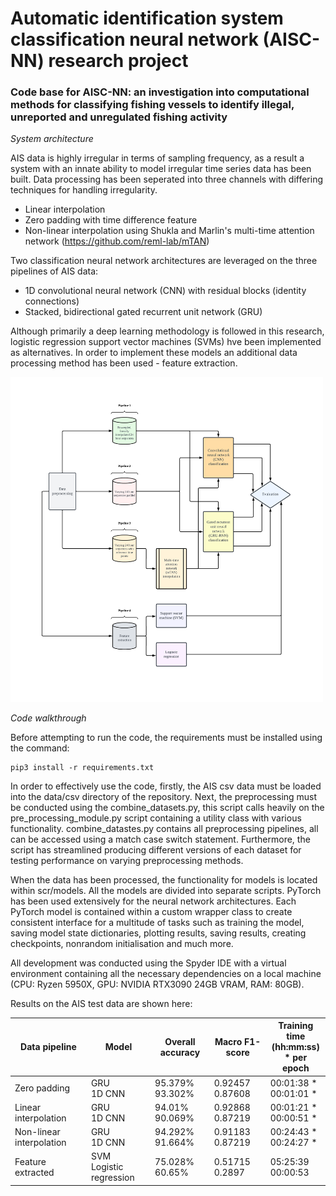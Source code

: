 # Automatic identification system classification neural network (AISC-NN) research project

### Code base for AISC-NN: an investigation into computational methods for classifying fishing vessels to identify illegal, unreported and unregulated fishing activity

*System architecture*

AIS data is highly irregular in terms of sampling frequency, as a result a system with an innate ability to model irregular time series data has been built.
Data processing has been seperated into three channels with differing techniques for handling irregularity.
* Linear interpolation 
* Zero padding with time difference feature
* Non-linear interpolation using Shukla and Marlin's multi-time attention network (https://github.com/reml-lab/mTAN)

Two classification neural network architectures are leveraged on the three pipelines of AIS data:
* 1D convolutional neural network (CNN) with residual blocks (identity connections)
* Stacked, bidirectional gated recurrent unit network (GRU)


Although primarily a deep learning methodology is followed in this research, logistic regression support vector machines (SVMs) hve been implemented as alternatives. In order to implement these models an additional data processing method has been used - feature extraction.


[<img src="https://github.com/bgrey001/AISC-NN/blob/main/plots/figures/system_architecture_v2_wb.png" width="500" />](https://github.com/bgrey001/AISC-NN/blob/main/plots/figures/system_architecture_v2_wb.png)

*Code walkthrough*

Before attempting to run the code, the requirements must be installed using the command:
```
pip3 install -r requirements.txt
```

In order to effectively use the code, firstly, the AIS csv data must be loaded into the data/csv directory of the repository. Next, the preprocessing must be conducted using the combine\_datasets.py, this script calls heavily on the pre\_processing\_module.py script containing a utility class with various functionality. combine\_datastes.py contains all preprocessing pipelines, all can be accessed using a match case switch statement. Furthermore, the script has streamlined producing different versions of each dataset for testing performance on varying preprocessing methods. 

When the data has been processed, the functionality for models is located within scr/models. All the models are divided into separate scripts. PyTorch has been used extensively for the neural network architectures. Each PyTorch model is contained within a custom wrapper class to create consistent interface for a multitude of tasks such as training the model, saving model state dictionaries, plotting results, saving results, creating checkpoints, nonrandom initialisation and much more.

All development was conducted using the Spyder IDE with a virtual environment containing all the necessary dependencies on a local machine (CPU: Ryzen 5950X, GPU: NVIDIA RTX3090 24GB VRAM, RAM: 80GB). 

Results on the AIS test data are shown here:


| Data pipeline            | Model                       | Overall accuracy   | Macro F1-score     | Training time<br>(hh:mm:ss)<br>* per epoch |
|--------------------------|-----------------------------|--------------------|--------------------|--------------------------------------------|
| Zero padding             | GRU<br>1D CNN               | 95.379%<br>93.302% | 0.92457<br>0.87608 | 00:01:38 *<br>00:01:01 *                   |
| Linear interpolation     | GRU<br>1D CNN               | 94.01%<br>90.069%  | 0.92868<br>0.87219 | 00:01:21 *<br>00:00:51 *                   |
| Non-linear interpolation | GRU<br>1D CNN               | 94.292%<br>91.664% | 0.91183<br>0.87219 | 00:24:43 *<br>00:24:27 *                   |
| Feature extracted        | SVM <br>Logistic regression | 75.028%<br>60.65%  | 0.51715<br>0.2897  | 05:25:39<br>00:00:53                       |
